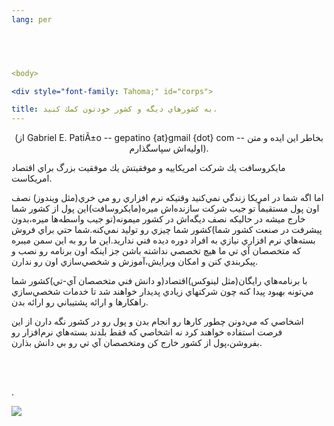 ```yaml
---
lang: per


  


<body>

<div style="font-family: Tahoma;" id="corps">

title: به كشورهاي ديگه و كشور خودتون كمك كنيد.
---
```




<center>(از Gabriel E. Pati&Atilde;&plusmn;o -- gepatino {at}gmail {dot} com -- بخاطر اين ايده و متن اوليه&zwnj;اش سپاسگذارم). </center>



مايكروسافت يك شركت امريكاييه و موفقيتش يك موفقيت بزرگ براي اقتصاد امريكاست.

اما اگه شما در امريكا زندگي نمي&zwnj;كنيد وقتيكه نرم افزاري رو مي
خري(مثل ويندوز) نصف اون پول مستقيماً تو جيب شركت سازنده&zwnj;اش
ميره(مايكروسافت)اين پول از كشور شما خارج ميشه در حاليكه نصف
ديگه&zwnj;اش در كشور ميمونه(تو جيب واسطه&zwnj;ها ميره،بدون پيشرفت در
صنعت كشور شما)كشور شما چيزي رو توليد نمي&zwnj;كنه.شما حتي براي فروش
بسته&zwnj;هاي نرم افزاري نيازي به افراد دوره ديده فني نداريد.اين ما رو
به اين سمن ميبره كه متخصصان آي تي ما هيچ تخصصي نداشته باشن جز اينكه اون
برنامه رو نصب و پيكربندي كنن و امكان ويرايش،آموزش و شخصي&zwnj;سازي اون
رو ندارن.

با برنامه&zwnj;هاي رايگان(مثل لينوكس)اقتصاد(و دانش فني متخصصان
آي-تي)كشور شما مي&zwnj;تونه بهبود پيدا كنه چون شركتهاي زيادي پديدار
خواهند شد تا خدمات شخصي&zwnj;سازي راهكارها و ارائه پشتيباني رو ارائه
بدن.<br />

اشخاصي كه مي&zwnj;دونن چطور كارها رو انجام بدن و پول رو در كشور نگه
دارن از اين فرصت استفاده خواهند كرد نه اشخاصي كه فقط بلدند
بسته&zwnj;هاي نرم&zwnj;افزار رو بفروشن،پول از كشور خارج
كن&nbsp;ومتخصصان آي تي رو بي دانش بذارن.<br />

<br />

<br />

.



<img src="Images/earth.png">






